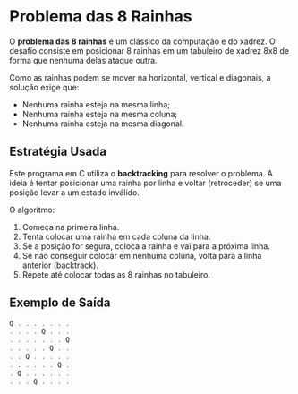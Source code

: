 # Problema das 8 Rainhas

O **problema das 8 rainhas** é um clássico da computação e do xadrez. O desafio consiste em posicionar 8 rainhas em um tabuleiro de xadrez 8x8 de forma que nenhuma delas ataque outra.

Como as rainhas podem se mover na horizontal, vertical e diagonais, a solução exige que:

- Nenhuma rainha esteja na mesma linha;
- Nenhuma rainha esteja na mesma coluna;
- Nenhuma rainha esteja na mesma diagonal.

## Estratégia Usada

Este programa em C utiliza o **backtracking** para resolver o problema. A ideia é tentar posicionar uma rainha por linha e voltar (retroceder) se uma posição levar a um estado inválido.

O algoritmo:

1. Começa na primeira linha.
2. Tenta colocar uma rainha em cada coluna da linha.
3. Se a posição for segura, coloca a rainha e vai para a próxima linha.
4. Se não conseguir colocar em nenhuma coluna, volta para a linha anterior (backtrack).
5. Repete até colocar todas as 8 rainhas no tabuleiro.

## Exemplo de Saída

```c
Q . . . . . . .
. . . . Q . . .
. . . . . . . Q
. . . . . Q . .
. . Q . . . . .
. . . . . . Q .
. Q . . . . . .
. . . Q . . . .